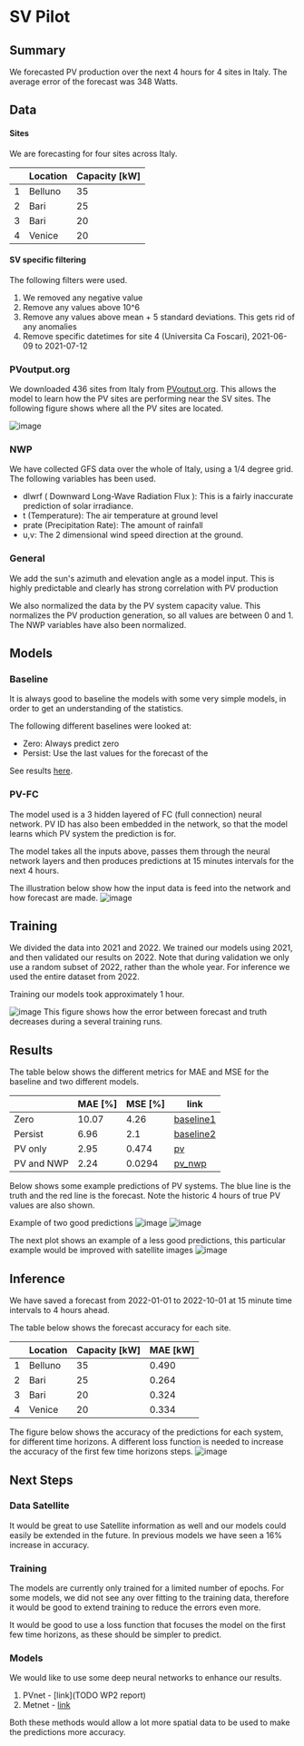 # SV Pilot

## Summary

We forecasted PV production over the next 4 hours for 4 sites in Italy. The average error of the forecast was 348 Watts.

## Data

#### Sites

We are forecasting for four sites across Italy. 

|    | Location | Capacity [kW]
| ----------- | ----------- | --- |
| 1      | Belluno       | 35
| 2   | Bari        | 25
| 3   | Bari        | 20
| 4   | Venice        | 20 

#### SV specific filtering

The following filters were used.

1. We removed any negative value
2. Remove any values above 10^6
3. Remove any values above mean + 5 standard deviations. This gets rid of any anomalies
4. Remove specific datetimes for site 4 (Universita Ca Foscari), 2021-06-09 to 2021-07-12

### PVoutput.org

We downloaded 436 sites from Italy from [PVoutput.org](https://pvoutput.org/region.jsp?country=117). 
This allows the model to learn how the PV sites are performing near the SV sites. 
The following figure shows where all the PV sites are located. 

![image](./PV_sites.png)

### NWP 

We have collected GFS data over the whole of Italy, using a 1/4 degree grid. The following variables has been used. 
- dlwrf ( Downward Long-Wave Radiation Flux ): This is a fairly inaccurate prediction of solar irradiance. 
- t (Temperature): The air temperature at ground level
- prate (Precipitation Rate): The amount of rainfall
- u,v: The 2 dimensional wind speed direction at the ground. 

### General

We add the sun's azimuth and elevation angle as a model input. 
This is highly predictable and clearly has strong correlation with PV production 

We also normalized the data by the PV system capacity value. 
This normalizes the PV production generation, so all values are between 0 and 1. 
The NWP variables have also been normalized. 

## Models

### Baseline

It is always good to baseline the models with some very simple models, 
in order to get an understanding of the statistics. 

The following different baselines were looked at:
- Zero: Always predict zero 
- Persist: Use the last values for the forecast of the 

See results [here](SV_pilot.md#Results).  


###  PV-FC 

The model used is a 3 hidden layered of FC (full connection) neural network. 
PV ID has also been embedded in the network, so that the model learns which PV system the prediction is for. 

The model takes all the inputs above, passes them through the neural network layers and 
then produces predictions at 15 minutes intervals for the next 4 hours.

The illustration below show how the input data is feed into the network and how forecast are made. 
![image](./PVFC.png)


## Training

We divided the data into 2021 and 2022. 
We trained our models using 2021, and then validated our results on 2022. 
Note that during validation we only use a random subset of 2022, rather than the whole year. 
For inference we used the entire dataset from 2022. 

Training our models took approximately 1 hour. 

![image](./training.png)
This figure shows how the error between forecast and truth decreases during a several training runs. 

## Results

The table below shows the different metrics for MAE and MSE for the baseline and two different models.

|               | MAE [%]   | MSE [%] | link
| -----------   | --------- | --- | --- |
| Zero          | 10.07     | 4.26 | [baseline1](https://wandb.ai/openclimatefix/pv-italy/runs/13xw5y6p)
| Persist       | 6.96      | 2.1 | [baseline2](https://wandb.ai/openclimatefix/pv-italy/runs/2b2wjxww)
| PV only       | 2.95      | 0.474 | [pv](https://wandb.ai/openclimatefix/pv-italy/runs/3aix2ijd)
| PV and NWP    | 2.24      |  0.0294  | [pv_nwp](https://wandb.ai/openclimatefix/pv-italy/runs/2ekjl5ld)


Below shows some example predictions of PV systems. The blue line is the truth and the red line is the forecast. 
Note the historic 4 hours of true PV values are also shown.

Example of two good predictions
![image](./pre1.png)
![image](./pre3.png)

The next plot shows an example of a less good predictions, 
this particular example would be improved with satellite images
![image](./pre2.png)


## Inference

We have saved a forecast from 2022-01-01 to 2022-10-01 at 15 minute time intervals to 4 hours ahead. 

The table below shows the forecast accuracy for each site. 

|    | Location | Capacity [kW] | MAE [kW] |
| ----------- | ----------- | --- | --- | 
| 1      | Belluno       | 35 | 0.490
| 2   | Bari        | 25 | 0.264
| 3   | Bari        | 20 | 0.324
| 4   | Venice        | 20  |  0.334

The figure below shows the accuracy of the predictions for each system, for different time horizons. 
A different loss function is needed to increase the accuracy of the first few time horizons steps. 
![image](./forecast_horizon.png)

## Next Steps

### Data Satellite

It would be great to use Satellite information as well and our models could easily be extended in the future.
In previous models we have seen a 16% increase in accuracy.  

### Training

The models are currently only trained for a limited number of epochs. 
For some models, we did not see any over fitting to the training data, 
therefore it would be good to extend training to reduce the errors even more. 

It would be good to use a loss function that focuses the model on the first few time horizons, as these should be simpler to predict.

### Models

We would like to use some deep neural networks to enhance our results. 

1. PVnet - [link](TODO WP2 report)
2. Metnet - [link](https://arxiv.org/abs/2003.12140)

Both these methods would allow a lot more spatial data to be used to make the predictions more accuracy. 
